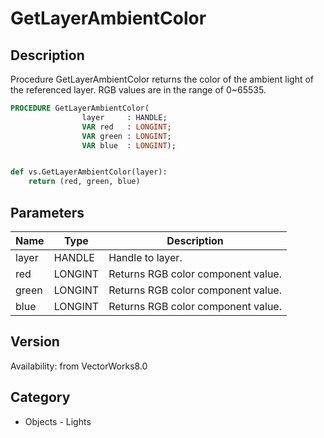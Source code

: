 # GetLayerAmbientColor

## Description
Procedure GetLayerAmbientColor returns the color of the ambient light of the referenced layer. RGB values are in the range of 0~65535.

```pascal
PROCEDURE GetLayerAmbientColor(
				layer     : HANDLE;
				VAR red   : LONGINT;
				VAR green : LONGINT;
				VAR blue  : LONGINT);
```

```python

def vs.GetLayerAmbientColor(layer):
    return (red, green, blue)
```

## Parameters
|Name|Type|Description|
|---|---|---|
|layer|HANDLE|Handle to layer.|
|red|LONGINT|Returns RGB color component value.|
|green|LONGINT|Returns RGB color component value.|
|blue|LONGINT|Returns RGB color component value.|

## Version
Availability: from VectorWorks8.0
## Category
* Objects - Lights

